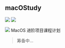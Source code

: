 ## macOStudy
![](https://img.shields.io/badge/platform-MacOSX-red.svg)
![](https://img.shields.io/badge/Language-swift4.0-orange.svg)

![](https://ws2.sinaimg.cn/large/006tKfTcgy1fjgpx1smpmj311h0ibahf.jpg)
MacOS 进阶项目课程计划
> 筹备中...
 

